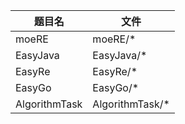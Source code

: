 |题目名|文件|
|-|-|
|moeRE|moeRE/*|
|EasyJava|EasyJava/*|
|EasyRe|EasyRe/*|
|EasyGo|EasyGo/*|
|AlgorithmTask|AlgorithmTask/*|